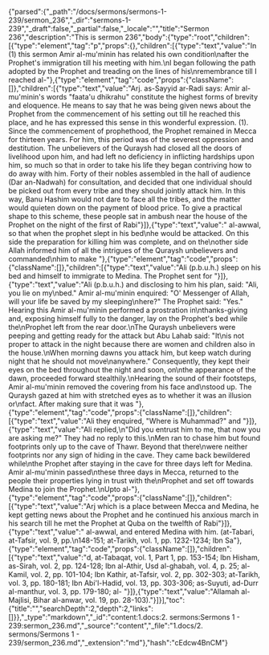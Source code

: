 {"parsed":{"_path":"/docs/sermons/sermons-1-239/sermon_236","_dir":"sermons-1-239","_draft":false,"_partial":false,"_locale":"","title":"Sermon 236","description":"This is sermon 236","body":{"type":"root","children":[{"type":"element","tag":"p","props":{},"children":[{"type":"text","value":"In (1) this sermon Amir al-mu'minin has related his own condition\nafter the Prophet's immigration till his meeting with him.\nI began following the path adopted by the Prophet and treading on the lines of his\nremembrance till I reached al-"},{"type":"element","tag":"code","props":{"className":[]},"children":[{"type":"text","value":"Arj. as-Sayyid ar-Radi says: Amir al-mu'minin's words \"faata'u dhikrahu\" constitute the highest forms of brevity and eloquence. He means to say that he was being given news about the Prophet from the commencement of his setting out till he reached this place, and he has expressed this sense in this wonderful expression. (1). Since the commencement of prophethood, the Prophet remained in Mecca for thirteen years. For him, this period was of the severest oppression and destitution. The unbelievers of the Quraysh had closed all the doors of livelihood upon him, and had left no deficiency in inflicting hardships upon him, so much so that in order to take his life they began contriving how to do away with him. Forty of their nobles assembled in the hall of audience (Dar an-Nadwah) for consultation, and decided that one individual should be picked out from every tribe and they should jointly attack him. In this way, Banu Hashim would not dare to face all the tribes, and the matter would quieten down on the payment of blood price. To give a practical shape to this scheme, these people sat in ambush near the house of the Prophet on the night of the first of Rabi"}]},{"type":"text","value":" al-awwal, so that when the prophet slept in his bed\nhe would be attacked. On this side the preparation for killing him was complete, and on the\nother side Allah informed him of all the intrigues of the Quraysh unbelievers and commanded\nhim to make "},{"type":"element","tag":"code","props":{"className":[]},"children":[{"type":"text","value":"Ali (p.b.u.h.) sleep on his bed and himself to immigrate to Medina. The Prophet sent for "}]},{"type":"text","value":"Ali (p.b.u.h.) and disclosing to him his plan, said: \"Ali, you lie on my\nbed.\" Amir al-mu'minin enquired: \"O' Messenger of Allah, will your life be saved by my sleeping\nhere?\" The Prophet said: \"Yes.\" Hearing this Amir al-mu'minin performed a prostration in\nthanks-giving and, exposing himself fully to the danger, lay on the Prophet's bed while the\nProphet left from the rear door.\nThe Quraysh unbelievers were peeping and getting ready for the attack but Abu Lahab said: \"It\nis not proper to attack in the night because there are women and children also in the house.\nWhen morning dawns you attack him, but keep watch during night that he should not move\nanywhere.\" Consequently, they kept their eyes on the bed throughout the night and soon, on\nthe appearance of the dawn, proceeded forward stealthily.\nHearing the sound of their footsteps, Amir al-mu'minin removed the covering from his face and\nstood up. The Quraysh gazed at him with stretched eyes as to whether it was an illusion or\nfact. After making sure that it was "},{"type":"element","tag":"code","props":{"className":[]},"children":[{"type":"text","value":"Ali they enquired, \"Where is Muhammad?\" and "}]},{"type":"text","value":"Ali replied,\n\"Did you entrust him to me, that now you are asking me?\" They had no reply to this.\nMen ran to chase him but found footprints only up to the cave of Thawr. Beyond that there\nwere neither footprints nor any sign of hiding in the cave. They came back bewildered while\nthe Prophet after staying in the cave for three days left for Medina. Amir al-mu'minin passed\nthese three days in Mecca, returned to the people their properties lying in trust with the\nProphet and set off towards Medina to join the Prophet.\nUpto al-"},{"type":"element","tag":"code","props":{"className":[]},"children":[{"type":"text","value":"Arj which is a place between Mecca and Medina, he kept getting news about the Prophet and he continued his anxious march in his search till he met the Prophet at Quba on the twelfth of Rabi"}]},{"type":"text","value":" al-awwal, and entered Medina with him. (at-Tabari, at-Tafsir, vol. 9, pp.\n148-151; at-Tarikh, vol. 1, pp. 1232-1234; Ibn Sa"},{"type":"element","tag":"code","props":{"className":[]},"children":[{"type":"text","value":"d, at-Tabaqat, vol. 1, Part 1, pp. 153-154; Ibn Hisham, as-Sirah, vol. 2, pp. 124-128; Ibn al-Athir, Usd al-ghabah, vol. 4, p. 25; al-Kamil, vol. 2, pp. 101-104; Ibn Kathir, at-Tafsir, vol. 2, pp. 302-303; at-Tarikh, vol. 3, pp. 180-181; Ibn Abi'l-Hadid, vol. 13, pp. 303-306; as-Suyuti, ad-Durr al-manthur, vol. 3, pp. 179-180; al- "}]},{"type":"text","value":"Allamah al-Majlisi, Bihar al-anwar, vol. 19, pp. 28-103)."}]}],"toc":{"title":"","searchDepth":2,"depth":2,"links":[]}},"_type":"markdown","_id":"content:1.docs:2. sermons:Sermons 1 - 239:sermon_236.md","_source":"content","_file":"1.docs/2. sermons/Sermons 1 - 239/sermon_236.md","_extension":"md"},"hash":"cEdcw4BnCM"}